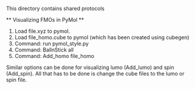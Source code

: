 This directory contains shared protocols 

** Visualizing FMOs in PyMol **

1. Load file.xyz to pymol.
2. Load file_homo.cube to pymol (which has been created using cubegen)
3. Command: run pymol_style.py
4. Command: BallnStick all
5. Command: Add_homo file_homo

Similar options can be done for visualizing lumo (Add_lumo) and spin (Add_spin). All that has to be done is change the cube files to the lumo or spin file.

